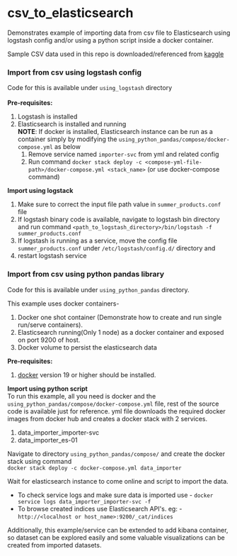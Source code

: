 # csv_to_elasticsearch
Demonstrates example of importing data from csv file to Elasticsearch using logstash config and/or using a python script inside a docker container.

Sample CSV data used in this repo is downloaded/referenced from [kaggle](https://www.kaggle.com/jmmvutu/summer-products-and-sales-in-ecommerce-wish)

### Import from csv using logstash config
Code for this is available under `using_logstash` directory <br/><br/>
**Pre-requisites:**
1. Logstash is installed
2. Elasticsearch is installed and running
    <br/>
    **NOTE**: If docker is installed, Elasticsearch instance can be run as a container simply by modifying the `using_python_pandas/compose/docker-compose.yml` as below
    1. Remove service named `importer-svc` from yml and related config
    2. Run command `docker stack deploy -c <compose-yml-file-path>/docker-compose.yml <stack_name>` (or use docker-compose command)

**Import using logstack**
1. Make sure to correct the input file path value in `summer_products.conf` file
2. If logstash binary code is available, navigate to logstash bin directory and run command
    `<path_to_logstash_directory>/bin/logstash -f summer_products.conf`
3. If logstash is running as a service, move the config file `summer_products.conf` under `/etc/logstash/config.d/` directory and 
4. restart logstash service

 ### Import from csv using python pandas library
Code for this is available under `using_python_pandas` directory.

This example uses docker containers- 
1. Docker one shot container (Demonstrate how to create and run single run/serve containers).
2. Elasticsearch running(Only 1 node) as a docker container and exposed on port 9200 of host.
3. Docker volume to persist the elasticsearch data
   
**Pre-requisites:**
1. [docker](https://docs.docker.com/engine/install/) version 19 or higher should be installed.

**Import using python script**<br/>
To run this example, all you need is docker and the `using_python_pandas/compose/docker-compose.yml` file, rest of the source code is available just for reference.
yml file downloads the required docker images from docker hub and creates a docker stack with 2 services.
1. data_importer_importer-svc
2. data_importer_es-01

Navigate to directory `using_python_pandas/compose/` and create the docker stack using command<br/>
`docker stack deploy -c docker-compose.yml data_importer`

Wait for elasticsearch instance to come online and script to import the data.
- To check service logs and make sure data is imported use - `docker service logs data_importer_importer-svc -f`
- To browse created indices use Elasticsearch API's. eg: - `http://<localhost or host_name>:9200/_cat/indices`

Additionally, this example/service can be extended to add kibana container, so dataset can be explored easily and 
some valuable visualizations can be created from imported datasets.